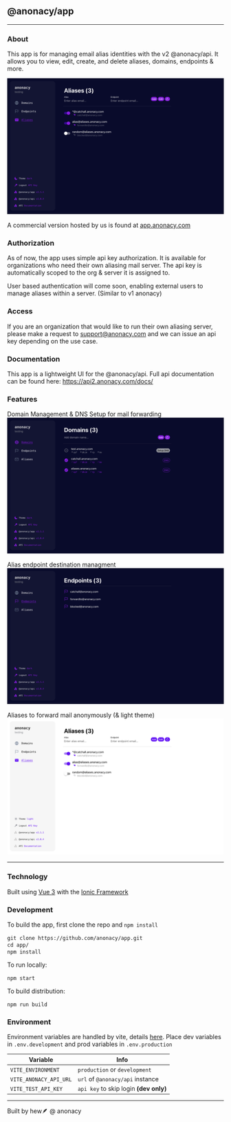 ## @anonacy/app

***

### About
This app is for managing email alias identities with the v2 @anonacy/api. It allows you to view, edit, create, and delete aliases, domains, endpoints & more.

![app demo](docs/aliases.png)

A commercial version hosted by us is found at [app.anonacy.com](https://app.anonacy.com)

### Authorization
As of now, the app uses simple api key authorization. It is available for organizations who need their own aliasing mail server. The api key is automatically scoped to the org & server it is assigned to.

User based authentication will come soon, enabling external users to manage aliases within a server. (Similar to v1 anonacy)

### Access
If you are an organization that would like to run their own aliasing server, please make a request to [support@anonacy.com](mailto:support@anonacy.com) and we can issue an api key depending on the use case.

### Documentation

This app is a lightweight UI for the @anonacy/api. Full api documentation can be found here:
https://api2.anonacy.com/docs/

### Features

Domain Management & DNS Setup for mail forwarding
![domain demo](docs/domains.png)

Alias endpoint destination managment
![endpoint demo](docs/endpoints.png)

Aliases to forward mail anonymously (& light theme)
![alias demo](docs/aliases2.png)

***

### Technology
Built using [Vue 3](https://vuejs.org/) with the [Ionic Framework](https://ionicframework.com/)

### Development

To build the app, first clone the repo and `npm install`
```
git clone https://github.com/anonacy/app.git
cd app/
npm install
```
To run locally:
```
npm start
```

To build distribution:
```
npm run build
```

### Environment
Environment variables are handled by vite, details [here](https://vitejs.dev/guide/env-and-mode). 
Place dev variables in `.env.development` and prod variables in `.env.production`

| Variable | Info |
| -------- | -------- |
| `VITE_ENVIRONMENT`   | `production` or `development`   |
| `VITE_ANONACY_API_URL`   | `url` of `@anonacy/api` instance   |
| `VITE_TEST_API_KEY`   | `api key` to skip login **(dev only)**  |


***

Built by hew🪶 @ anonacy